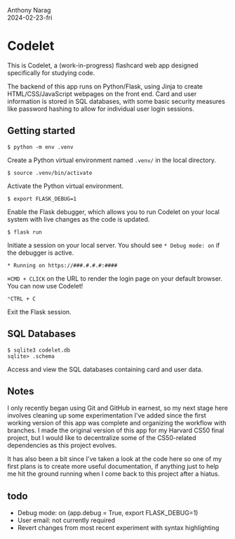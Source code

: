 Anthony Narag\
2024-02-23-fri

# Codelet

This is Codelet, a (work-in-progress) flashcard web app designed specifically for studying code.

The backend of this app runs on Python/Flask, using Jinja to create HTML/CSS/JavaScript webpages on the front end. Card and user information is stored in SQL databases, with some basic security measures like password hashing to allow for individual user login sessions.

## Getting started

```
$ python -m env .venv
```

Create a Python virtual environment named `.venv/` in the local directory.

```
$ source .venv/bin/activate
```

Activate the Python virtual environment.

```
$ export FLASK_DEBUG=1
```

Enable the Flask debugger, which allows you to run Codelet on your local system with live changes as the code is updated.

```
$ flask run
```

Initiate a session on your local server. You should see `* Debug mode: on` if the debugger is active.

```
* Running on https://###.#.#.#:####
```

`⌘CMD + CLICK` on the URL to render the login page on your default browser. You can now use Codelet!

```
⌃CTRL + C
```

Exit the Flask session.

## SQL Databases

```
$ sqlite3 codelet.db
sqlite> .schema
```

Access and view the SQL databases containing card and user data.

## Notes

I only recently began using Git and GitHub in earnest, so my next stage here involves cleaning up some experimentation I've added since the first working version of this app was complete and organizing the workflow with branches. I made the original version of this app for my Harvard CS50 final project, but I would like to decentralize some of the CS50-related dependencies as this project evolves.

It has also been a bit since I've taken a look at the code here so one of my first plans is to create more useful documentation, if anything just to help me hit the ground running when I come back to this project after a hiatus.

## todo
- Debug mode: on (app.debug = True, export FLASK_DEBUG=1)
- User email: not currently required
- Revert changes from most recent experiment with syntax highlighting
